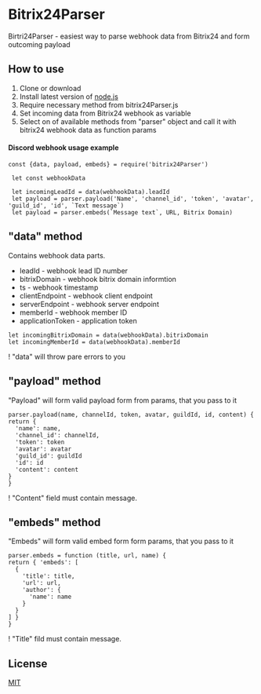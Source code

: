 # Bitrix24Parser
Birtri24Parser - easiest way to parse webhook data from Bitrix24 and form outcoming payload

## How to use
1. Clone or download
2. Install latest version of [node.js](https://nodejs.org/en/)
3. Require necessary method from bitrix24Parser.js
4. Set incoming data from Bitrix24 webhook as variable
5. Select on of available methods from "parser" object and call it with bitrix24 webhook data as function params

#### Discord webhook usage example
 ```
const {data, payload, embeds} = require('bitrix24Parser')

  let const webhookData

  let incomingLeadId = data(webhookData).leadId
  let payload = parser.payload('Name', 'channel_id', 'token', 'avatar', 'guild_id', 'id', `Text message`)
  let payload = parser.embeds(`Message text`, URL, Bitrix Domain)
 ```

## "data" method 

  Contains webhook data parts.

  * leadId  - webhook lead ID number
  * bitrixDomain - webhook bitrix domain informtion
  * ts - webhook timestamp
  * clientEndpoint - webhook client endpoint
  * serverEndpoint -  webhook server endpoint
  * memberId - webhook member ID
  * applicationToken - application token

  ```
  let incomingBitrixDomain = data(webhookData).bitrixDomain
  let incomingMemberId = data(webhookData).memberId

  ```
  ! "data" will throw pare errors to you

## "payload" method
  "Payload" will form valid payload form from params, that you pass to it
  
  ```
  parser.payload(name, channelId, token, avatar, guildId, id, content) {
  return {
    'name': name,
    'channel_id': channelId, 
    'token': token
    'avatar': avatar
    'guild_id': guildId
    'id': id
    'content': content 
  }
}
  ```
  ! "Content" field must contain message. 

## "embeds" method
  "Embeds" will form valid embed form form params, that you pass to it

  ```
  parser.embeds = function (title, url, name) {
  return { 'embeds': [
    {
      'title': title,
      'url': url,
      'author': {
        'name': name
      }
    }
  ] }
}
  ```
  ! "Title" fild must contain message.

## License

[MIT](LICENSE)